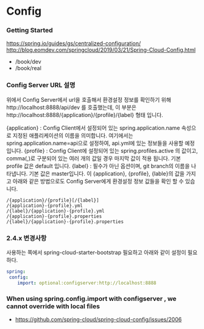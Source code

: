 # Config 

### Getting Started 
https://spring.io/guides/gs/centralized-configuration/
http://blog.eomdev.com/springcloud/2019/03/21/Spring-Cloud-Config.html

- /book/dev
- /book/real



### Config Server URL 설명
위에서 Config Server에서 url을 호출해서 환경설정 정보를 확인하기 위해 http://localhost:8888/api/dev 를 호출했는데, 이 부분은 http://localhost:8888/{application}/{profile}/{label} 형태 입니다.

{application} : Config Client에서 설정되어 있는 spring.application.name 속성으로 지정된 애플리케이션의 이름을 의미합니다. 여기에서는 spring.application.name=api으로 설정하여, api.yml에 있는 정보들을 사용할 예정입니다.
{profile} : Config Client에 설정되어 있는 spring.profiles.active 의 값이고, comma(,)로 구분되어 있는 여러 개의 값일 경우 마지막 값이 적용 됩니다. 기본 profile 값은 default 입니다.
{label} : 필수가 아닌 옵션이며, git branch의 이름을 나타냅니다. 기본 값은 master입니다.
이 {application}, {profile}, {lable}의 값을 가지고 아래와 같은 방법으로도 Config Server에게 환경설정 정보 값들을 확인 할 수 있습니다.

~~~
/{application}/{profile}[/{label}]
/{application}-{profile}.yml
/{label}/{application}-{profile}.yml
/{application}-{profile}.properties
/{label}/{application}-{profile}.properties
~~~

### 2.4.x 변경사항 

사용하는 쪽에서 spring-cloud-starter-bootstrap 필요하고 아래와 같이 설정이 필요하다.

~~~yml
spring:
 config:
    import: optional:configserver:http://localhost:8888
~~~
 
### When using spring.config.import with configserver , we cannot override with local files
 
- https://github.com/spring-cloud/spring-cloud-config/issues/2006